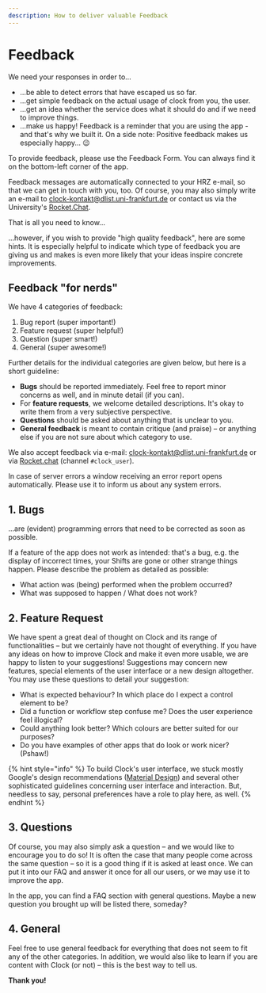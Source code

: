 ```yaml
---
description: How to deliver valuable Feedback
---
```


# Feedback

We need your responses in order to...

* ...be able to detect errors that have escaped us so far.
* ...get simple feedback on the actual usage of clock from you, the user.
* ...get an idea whether the service does what it should do and if we need to improve things.
* ...make us happy! Feedback is a reminder that you are using the app - and that's why we built it. On a side note: Positive feedback makes us especially happy... 😉 

To provide feedback, please use the Feedback Form. You can always find it on the bottom-left corner of the app.

Feedback messages are automatically connected to your HRZ e-mail, so that we can get in touch with you, too. Of course, you may also simply write an e-mail to [clock-kontakt@dlist.uni-frankfurt.de](mailto:clock-kontakt@dlist.uni-frankfurt.de) or contact us via the University's [Rocket.Chat](https://chat.studiumdigitale.uni-frankfurt.de/channel/clock_user).

That is all you need to know...

...however, if you wish to provide "high quality feedback", here are some hints. It is especially helpful to indicate which type of feedback you are giving us and makes is even more likely that your ideas inspire concrete improvements.

## Feedback "for nerds"

We have 4 categories of feedback:

1. Bug report \(super important!\)
2. Feature request \(super helpful!\)
3. Question \(super smart!\)
4. General \(super awesome!\)

Further details for the individual categories are given below, but here is a short guideline:

* **Bugs** should be reported immediately. Feel free to report minor concerns as well, and in minute detail \(if you can\).
* For **feature requests**, we welcome detailed descriptions. It's okay to write them from a very subjective perspective.
* **Questions** should be asked about anything that is unclear to you.
* **General feedback** is meant to contain critique \(and praise\) – or anything else if you are not sure about which category to use.

We also accept feedback via e-mail: [clock-kontakt@dlist.uni-frankfurt.de](mailto:clock-kontakt@dlist.uni-frankfurt.de) or via [Rocket.chat](https://chat.studiumdigitale.uni-frankfurt.de/channel/clock_user) \(channel `#clock_user`\).

In case of server errors a window receiving an error report opens automatically. Please use it to inform us about any system errors.

## 1. Bugs

...are \(evident\) programming errors that need to be corrected as soon as possible.

If a feature of the app does not work as intended: that's a bug, e.g. the display of incorrect times, your Shifts are gone or other strange things happen. Please describe the problem as detailed as possible:

* What action was \(being\) performed when the problem occurred?
* What was supposed to happen / What does not work?

## 2. Feature Request

We have spent a great deal of thought on Clock and its range of functionalities – but we certainly have not thought of everything. If you have any ideas on how to improve Clock and make it even more usable, we are happy to listen to your suggestions! Suggestions may concern new features, special elements of the user interface or a new design altogether. You may use these questions to detail your suggestion:

* What is expected behaviour? In which place do I expect a control element to be?
* Did a function or workflow step confuse me? Does the user experience feel illogical?
* Could anything look better? Which colours are better suited for our purposes?
* Do you have examples of other apps that do look or work nicer? \(Pshaw!\)

{% hint style="info" %}
To build Clock's user interface, we stuck mostly Google's design recommendations \([Material Design](https://github.com/ClockGU/handbook/tree/c6a3efe17c130c71ac14b67706cb399e4d331dfb/en/about.md#Design)\) and several other sophisticated guidelines concerning user interface and interaction. But, needless to say, personal preferences have a role to play here, as well.
{% endhint %}

## 3. Questions

Of course, you may also simply ask a question – and we would like to encourage you to do so! It is often the case that many people come across the same question – so it is a good thing if it is asked at least once. We can put it into our FAQ and answer it once for all our users, or we may use it to improve the app.

In the app, you can find a FAQ section with general questions. Maybe a new question you brought up will be listed there, someday?

## 4. General

Feel free to use general feedback for everything that does not seem to fit any of the other categories. In addition, we would also like to learn if you are content with Clock \(or not\) – this is the best way to tell us.

**Thank you!**

